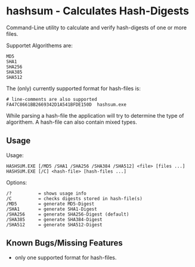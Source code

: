 # hashsum - Calculates Hash-Digests
Command-Line utility to calculate and verify hash-digests of one or more files.

Supportet Algorithems are:

    MD5
    SHA1
    SHA256
    SHA385
    SHA512

The (only) currently supported format for hash-files is:

    # line-comments are also supported
    FA47C8661BB2669342D1A541BFDE150D  hashsum.exe

While parsing a hash-file the application will try to determine the type of algorithem. A hash-file can also contain mixed types.

## Usage
Usage:
    
    HASHSUM.EXE [/MD5 /SHA1 /SHA256 /SHA384 /SHA512] <file> [files ...]
    HASHSUM.EXE [/C] <hash-file> [hash-files ...]

Options:

    /?          = shows usage info
    /C          = checks digests stored in hash-file(s)
    /MD5        = generate MD5-Digest
    /SHA1       = generate SHA1-Digest
    /SHA256     = generate SHA256-Digest (default)
    /SHA385     = generate SHA384-Digest
    /SHA512     = generate SHA512-Digest

## Known Bugs/Missing Features
- only one supported format for hash-files.